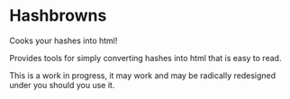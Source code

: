 Hashbrowns
===========

Cooks your hashes into html!

Provides tools for simply converting hashes into html that is easy to read.


This is a work in progress, it may work and may be radically redesigned under you should you use it.

